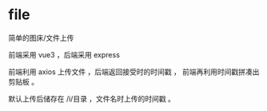 # file
简单的图床/文件上传

前端采用 vue3 ，后端采用 express

前端利用 axios 上传文件 ，后端返回接受时的时间戳 ， 前端再利用时间戳拼凑出剪贴板 。

默认上传后储存在 /i/目录 ，文件名时上传的时间戳 。